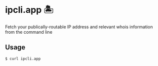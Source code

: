 # ipcli.app 🏝️

Fetch your publically-routable IP address and relevant whois information from the command line

## Usage

```bash
$ curl ipcli.app
```
